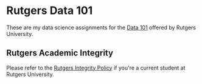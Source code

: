 # Rutgers Data 101
These are my data science assignments for the [Data 101](http://data101.cs.rutgers.edu/) offered by Rutgers University. 

## Rutgers Academic Integrity
Please refer to the [Rutgers Integrity Policy](http://nbacademicintegrity.rutgers.edu/) if you're a current student at Rutgers University. 
